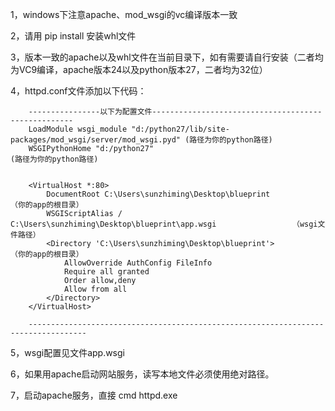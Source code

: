 
1，windows下注意apache、mod_wsgi的vc编译版本一致


2，请用 pip install 安装whl文件


3，版本一致的apache以及whl文件在当前目录下，如有需要请自行安装（二者均为VC9编译，apache版本24以及python版本27，二者均为32位）


4，httpd.conf文件添加以下代码：

        ----------------以下为配置文件----------------------------------------------------
        LoadModule wsgi_module "d:/python27/lib/site-packages/mod_wsgi/server/mod_wsgi.pyd" (路径为你的python路径)
        WSGIPythonHome "d:/python27"                                                        (路径为你的python路径)


        <VirtualHost *:80>
            DocumentRoot C:\Users\sunzhiming\Desktop\blueprint                               （你的app的根目录）
            WSGIScriptAlias /  C:\Users\sunzhiming\Desktop\blueprint\app.wsgi                 （wsgi文件路径）
            <Directory 'C:\Users\sunzhiming\Desktop\blueprint'>                               （你的app的根目录）
                AllowOverride AuthConfig FileInfo
                Require all granted
                Order allow,deny
                Allow from all
            </Directory>
        </VirtualHost>

        -----------------------------------------------------------------------------------


5，wsgi配置见文件app.wsgi


6，如果用apache启动网站服务，读写本地文件必须使用绝对路径。


7，启动apache服务，直接 cmd httpd.exe








